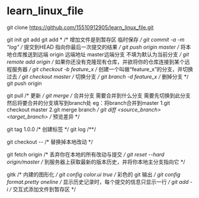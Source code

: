 # learn_linux_file
git clone https://github.com/15510912905/learn_linux_file.git

git init
git add <filename>
git add *                                           /* 增加文件是到暂存区 临时保存 */
git commit -a -m "log"                              /* 提交到HEAD 指向你最后一次提交的结果 */
git push origin master                              /* 将本地仓库推送到远端 origin 远端地址 master远端分支 不填为默认为当前分支 */
git remote add origin <server>                      /* 如果你还没有克隆现有仓库，并欲将你的仓库连接到某个远程服务器 */
git checkout -b feature_x                           /* 创建一个叫做“feature_x”的分支，并切换过去 */
git checkout master                                 /* 切换分支 */
git branch -d feature_x                             /* 删掉分支 */
git push origin <branch>

git pull                                            /* 更新 */
git merge <branch>                                  /* 合并分支 需要合并到什么分支 需要先切换到此分支 然后将要合并的分支填写到branch处 eg：将branch合并到master 1.git checkout master 2.git merge branch */
git diff <source_branch> <target_branch>            /* 预览差异 */

git tag 1.0.0                                       /* 创建标签 */
git log                                             /**/

git checkout -- <filename>                          /* 替换掉本地改动 */

git fetch origin                                    /* 丢弃你在本地的所有改动与提交 */
git reset --hard origin/master                      /* 到服务器上获取最新的版本历史，并将你本地主分支指向它 */

gitk                                                /* 内建的图形化 */
git config color.ui true                            /* 彩色的 git 输出 */
git config format.pretty oneline                    /* 显示历史记录时，每个提交的信息只显示一行 */
git add -i                                          /* 交互式添加文件到暂存区 */

